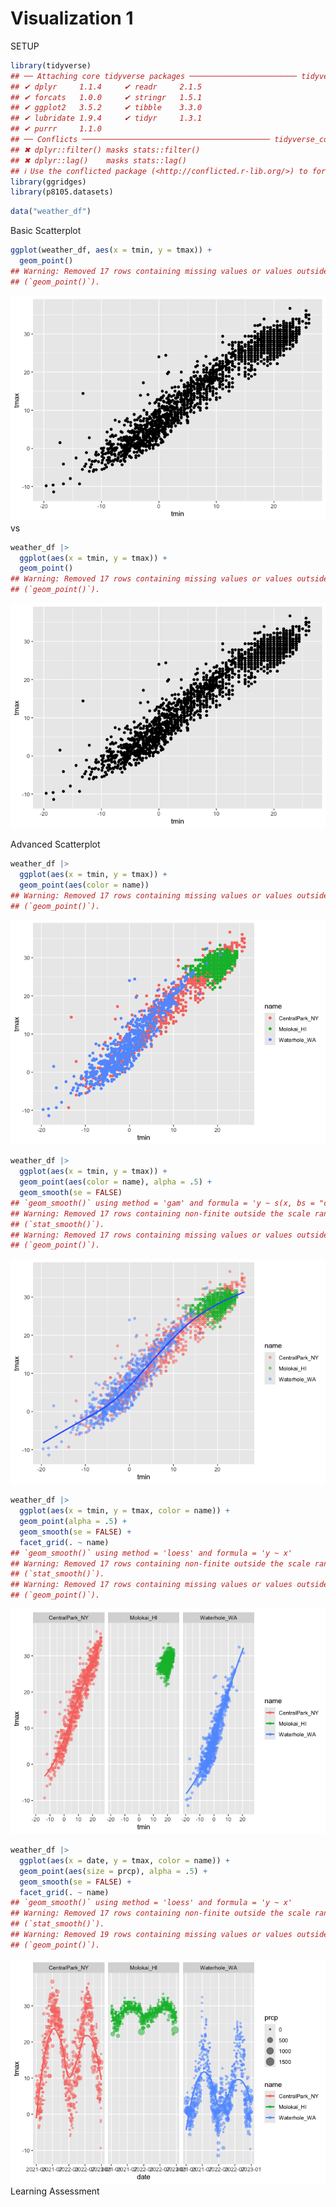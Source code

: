 Visualization 1
================

SETUP

``` r
library(tidyverse)
## ── Attaching core tidyverse packages ──────────────────────── tidyverse 2.0.0 ──
## ✔ dplyr     1.1.4     ✔ readr     2.1.5
## ✔ forcats   1.0.0     ✔ stringr   1.5.1
## ✔ ggplot2   3.5.2     ✔ tibble    3.3.0
## ✔ lubridate 1.9.4     ✔ tidyr     1.3.1
## ✔ purrr     1.1.0     
## ── Conflicts ────────────────────────────────────────── tidyverse_conflicts() ──
## ✖ dplyr::filter() masks stats::filter()
## ✖ dplyr::lag()    masks stats::lag()
## ℹ Use the conflicted package (<http://conflicted.r-lib.org/>) to force all conflicts to become errors
library(ggridges)
library(p8105.datasets)
```

``` r
data("weather_df")
```

Basic Scatterplot

``` r
ggplot(weather_df, aes(x = tmin, y = tmax)) +
  geom_point()
## Warning: Removed 17 rows containing missing values or values outside the scale range
## (`geom_point()`).
```

![](template_files/figure-gfm/unnamed-chunk-3-1.png)<!-- --> vs

``` r
weather_df |>
  ggplot(aes(x = tmin, y = tmax)) + 
  geom_point()
## Warning: Removed 17 rows containing missing values or values outside the scale range
## (`geom_point()`).
```

![](template_files/figure-gfm/unnamed-chunk-4-1.png)<!-- -->

Advanced Scatterplot

``` r
weather_df |> 
  ggplot(aes(x = tmin, y = tmax)) + 
  geom_point(aes(color = name))
## Warning: Removed 17 rows containing missing values or values outside the scale range
## (`geom_point()`).
```

![](template_files/figure-gfm/unnamed-chunk-5-1.png)<!-- -->

``` r
weather_df |> 
  ggplot(aes(x = tmin, y = tmax)) + 
  geom_point(aes(color = name), alpha = .5) +
  geom_smooth(se = FALSE)
## `geom_smooth()` using method = 'gam' and formula = 'y ~ s(x, bs = "cs")'
## Warning: Removed 17 rows containing non-finite outside the scale range
## (`stat_smooth()`).
## Warning: Removed 17 rows containing missing values or values outside the scale range
## (`geom_point()`).
```

![](template_files/figure-gfm/unnamed-chunk-6-1.png)<!-- -->

``` r
weather_df |> 
  ggplot(aes(x = tmin, y = tmax, color = name)) + 
  geom_point(alpha = .5) +
  geom_smooth(se = FALSE) + 
  facet_grid(. ~ name)
## `geom_smooth()` using method = 'loess' and formula = 'y ~ x'
## Warning: Removed 17 rows containing non-finite outside the scale range
## (`stat_smooth()`).
## Warning: Removed 17 rows containing missing values or values outside the scale range
## (`geom_point()`).
```

![](template_files/figure-gfm/unnamed-chunk-7-1.png)<!-- -->

``` r
weather_df |> 
  ggplot(aes(x = date, y = tmax, color = name)) + 
  geom_point(aes(size = prcp), alpha = .5) +
  geom_smooth(se = FALSE) + 
  facet_grid(. ~ name)
## `geom_smooth()` using method = 'loess' and formula = 'y ~ x'
## Warning: Removed 17 rows containing non-finite outside the scale range
## (`stat_smooth()`).
## Warning: Removed 19 rows containing missing values or values outside the scale range
## (`geom_point()`).
```

![](template_files/figure-gfm/unnamed-chunk-8-1.png)<!-- --> Learning
Assessment

